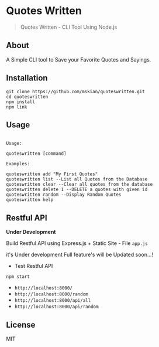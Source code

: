 # Quotes Written

> Quotes Written - CLI Tool Using Node.js

## About

<p>A Simple CLI tool to Save your Favorite Quotes and Sayings.</p>


## Installation

```
git clone https://github.com/mskian/quoteswritten.git
cd quoteswritten
npm install
npm link
```

## Usage

```

Usage:
 
quoteswritten [command]
 
Examples:
 
quoteswritten add "My First Quotes" 
quoteswritten list --List all Quotes from the Database 
quoteswritten clear --Clear all quotes from the database 
quoteswritten delete 1 --DELETE a quotes with given id 
quoteswritten random --Display Random Quotes 
quoteswritten help

```
## Restful API

**Under Development**

<p>Build Restful API using Express.js + Static Site - File <code>app.js</code></p>
<p>it's Under development Full feature's will be Updated soon...!</p>

- Test Restful API

```
npm start
```
- `http://localhost:8000/`
- `http://localhost:8000/random`
- `http://localhost:8000/api/all`
- `http://localhost:8000/api/random`

## License

MIT
